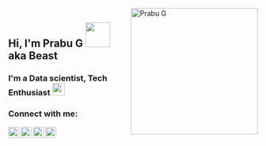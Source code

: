 
<div align="left">
<a href="https://app.daily.dev/TheRobinHood" target="__blank">
  <img src="" width="256" alt="Prabu G" align="right"/>
  </a>
</div>

## Hi, I'm Prabu G <img src="https://media.giphy.com/media/5HRdeFIzjV3FMnwd0K/giphy.gif" width="50"> aka Beast
### I'm a Data scientist, Tech Enthusiast <img src="https://media3.giphy.com/media/NWNJHyPmIuXGxt6QnO/giphy_s.gif" width="25">


### Connect with me:

[<img align="left" alt="Ansari | YouTube" width="22px" src="https://cdn2.iconfinder.com/data/icons/social-media-2285/512/1_Youtube_colored_svg-512.png" target="_blank" />][youtube]
[<img align="left" alt="Ansari | Twitter" width="22px" src="https://cdn2.iconfinder.com/data/icons/social-media-2285/512/1_Twitter_colored_svg-512.png" target="_blank" />][twitter]
[<img align="left" alt="Ansari | LinkedIn" width="22px" src="https://cdn2.iconfinder.com/data/icons/social-media-2285/512/1_Linkedin_unofficial_colored_svg-512.png" target="_blank" />][linkedin]
[<img align="left" alt="Ansari | Instagram" width="22px" src="https://cdn2.iconfinder.com/data/icons/social-media-2285/512/1_Instagram_colored_svg_1-512.png" target="_blank" />][instagram]

<br />







[twitter]: https://twitter.com/
[youtube]: https://youtube.com/
[instagram]: https://instagram.com/
[linkedin]: https://linkedin.com/
